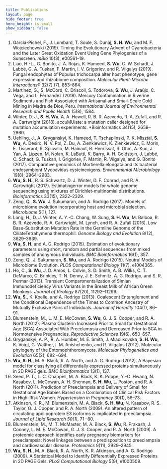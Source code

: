```yaml
---
title: Publications
layout: page
hide_footer: true
hero_height: is-small
show_sidebar: false
---
```


1. Garcia-Pichel, F., J. Lombard, T. Soule, S. Dunaj, **S. H. Wu**, and M. F. Wojciechowski (2019). Timing the Evolutionary Advent of Cyanobacteria and the Later Great Oxidation Event Using Gene Phylogenies of a Sunscreen. *mBio* 10(3), e00561–19.
2. Liao, H.-L., G. Bonito, J. A. Rojas, K. Hameed, **S. Wu**, C. W. Schadt, J. Labbé, G. A. Tuskan, F. Martin, I. V. Grigoriev, and R. Vilgalys (2019). Fungal endophytes of Populus trichocarpa alter host phenotype, gene expression and rhizobiome composition. *Molecular Plant-Microbe Interactions®* 32(7) (7), 853–864.
3. Martinez, G., S. McCord, C. Driscoll, S. Todorova, **S. Wu**, J. Araújo, C. Vega, and L. Fernandez (2018). Mercury Contamination in Riverine Sediments and Fish Associated with Artisanal and Small-Scale Gold Mining in Madre de Dios, Peru. *International Journal of Environmental Research and Public Health* 15(8), 1584.
4. Winter, D. J., **S. H. Wu**, A. A. Howell, R. B. R. Azevedo, R. A. Zufall, and R. A. Cartwright (2018). accuMUlate: a mutation caller designed for mutation accumulation experiments. *Bioinformatics 34(15), 2659–2660.
5. Uehling, J., A. Gryganskyi, K. Hameed, T. Tschaplinski, P. K. Misztal, **S. Wu**, A. Desirò, N. V. Pol, Z. Du, A. Zienkiewicz, K. Zienkiewicz, E. Morin, E. Tisserant, R. Splivallo, M. Hainaut, B. Henrissat, R. Ohm, A. Kuo, J. Yan, A. Lipzen, M. Nolan, K. LaButti, K. Barry, A. H. Goldstein, J. Labbé, C. Schadt, G. Tuskan, I. Grigoriev, F. Martin, R. Vilgalys, and G. Bonito (2017). Comparative genomics of Mortierella elongata and its bacterial endosymbiont Mycoavidus cysteinexigens. *Environmental Microbiology* 19(8), 2964–2983.
6. **Wu, S. H.**, R. S. Schwartz, D. J. Winter, D. F. Conrad, and R. A. Cartwright (2017). Estimatingerror models for whole genome sequencing using mixtures of Dirichlet-multinomial distributions. *Bioinformatics* 33(15), 2322–2329.
7. Zeng, Q., **S. Wu**, J. Sukumaran, and A. Rodrigo (2017). Models of microbiome evolution incorporating host and microbial selection. *Microbiome* 5(1), 127.
8. Long, H., D. J. Winter, A. Y.-C. Chang, W. Sung, **S. H. Wu**, M. Balboa, R. B. R. Azevedo, R. A. Cartwright, M. Lynch, and R. A. Zufall (2016). Low Base-Substitution Mutation Rate in the Germline Genome of the CiliateTetrahymena thermophil. *Genome Biology and Evolution* 8(12), 3629–3639.
9. **Wu, S. H.** and A. G. Rodrigo (2015). Estimation of evolutionary parameters using short, random and partial sequences from mixed samples of anonymous individuals. *BMC Bioinformatics* 16(1), 357.
10. Zeng, Q., J. Sukumaran, **S. Wu**, and A. Rodrigo (2015). Neutral Models of Microbiome Evolution. *PLOS Computational Biology* 11(7), e1004365.
11. Ho, C., **S. Wu**, J. D. Amos, L. Colvin, S. D. Smith, A. B. Wilks, C. T. DeMarco, C. Brinkley, T. N. Denny, J. E. Schmitz, A. G. Rodrigo, and S. R. Permar (2013). Transient Compartmentalization of Simian Immunodeficiency Virus Variants in the Breast Milk of African Green Monkeys. *Journal of Virology* 87(20), 11292–11299.
12. **Wu, S.**, K. Koelle, and A. Rodrigo (2013). Coalescent Entanglement and the Conditional Dependence of the Times to Common Ancestry of Mutually Exclusive Pairs of Individuals. *Journal of Heredity* 104(1), 86–91.
13. Blumenstein, M., L. M. E. McCowan, **S. Wu**, G. J. S. Cooper, and R. A. North (2012). Plasma Clusterin Increased Prior to Small for Gestational Age (SGA) Associated With Preeclampsia and Decreased Prior to SGA in Normotensive Pregnancies. *Reproductive Sciences* 19(6), 650–657.
14. Gryganskyi, A. P., R. A. Humber, M. E. Smith, J. Miadlikovska, **S. H. Wu**, K. Voigt, G. Walther, I. M. Anishchenko, and R. Vilgalys (2012). Molecular phylogeny of the Entomophthoromycota. *Molecular Phylogenetics and Evolution* 65(2), 682 –694.
15. **Wu, S. H.**, M. A. Black, R. A. North, and A. G. Rodrigo (2012). A Bayesian model for classifying all differentially expressed proteins simultaneously in 2D PAGE gels. *BMC Bioinformatics* 13(1), 137.
16. Seed, P. T., L. C. Chappell, M. A. Black, K. K. Poppe, Y.-C. Hwang, N. Kasabov, L. McCowan, A. H. Shennan, **S. H. Wu**, L. Poston, and R. A. North (2011). Prediction of Preeclampsia and Delivery of Small for Gestational Age Babies Based on a Combination of Clinical Risk Factors in High-Risk Women. *Hypertension in Pregnancy* 30(1), 58–73.
17. Atkinson, K. R., M. Blumenstein, M. A. Black, **S. H. Wu**, N. Kasabov, R. S. Taylor, G. J. Cooper, and R. A. North (2009). An altered pattern of circulating apolipoprotein E3 isoforms is implicated in preeclampsia. *Journal of Lipid Research 50(1)*, 71 –80.
18. Blumenstein, M., M. T. McMaster, M. A. Black, **S. Wu**, R. Prakash, J. Cooney, L. M. E. McCowan, G. J. S. Cooper, and R. A. North (2009). A proteomic approach identifies early pregnancy biomarkers for preeclampsia: Novel linkages between a predisposition to preeclampsia and cardiovascular disease. *Proteomics* 9(11), 2929–2945.
19. **Wu, S. H.**, M. A. Black, R. A. North, K. R. Atkinson, and A. G. Rodrigo (2009). A Statistical Model to Identify Differentially Expressed Proteins in 2D PAGE Gels. *PLoS Computational Biology* 5(9), e1000509.
